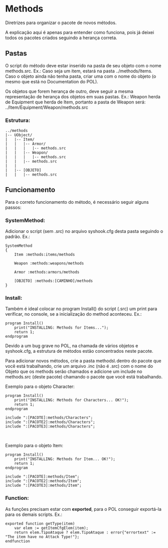 # Methods

Diretrizes para organizar o pacote de novos métodos.

A explicação aqui é apenas para entender como funciona, pois já deixei todos os pacotes criados seguindo a herança correta.

## Pastas
O script do método deve estar inserido na pasta de seu objeto com o nome methods.src. Ex.: Caso seja um item, estará na pasta ../methods/Items. Caso o objeto ainda não tenha pasta, criar uma com o nome do objeto (o mesmo que está no Documentation do POL).

Os objetos que forem herança de outro, deve seguir a mesma representação de herança dos objetos em suas pastas. Ex.: Weapon herda de Equipment que herda de Item, portanto a pasta de Weapon será: ../Item/Equipment/Weapon/methods.src

### Estrutura:
```
../methods
|-- UObject/
|	|-- Item/
|	|	|-- Armor/
|	|	|   |-- methods.src
|	|	|-- Weapon/
|	|	|	|-- methods.src
|	|	|-- methods.src
|	|
|	|-- [OBJETO]
|	|	|-- methods.src
```

## Funcionamento
Para o correto funcionamento do método, é necessário seguir alguns passos: 

### SystemMethod:

Adicionar o script (sem .src) no arquivo syshook.cfg desta pasta seguindo o padrão. Ex.:

```
SystemMethod
{
	Item :methods:items/methods

	Weapon :methods:weapons/methods

	Armor :methods:armors/methods

	[OBJETO] :methods:[CAMINHO]/methods
}
```

### Install:
Também é ideal colocar no program Install() do script (.src) um print para verificar, no console, se a inicialização do method aconteceu. Ex.:
```
program Install()
	print("INSTALLING: Methods for Items...");
	return 1;
endprogram
```

Devido a um bug grave no POL, na chamada de vários objetos e syshook.cfg, a estrutura de métodos estão concentrados neste pacote.

Para adicionar novos métodos, crie a pasta methods\ dentro do pacote que você está trabalhando, crie um arquivo .inc (não é .src) com o nome do Objeto que os methods serão chamados e adicione um include no methods.src (deste pacote) chamando o pacote que você está trabalhando.

Exemplo para o objeto Character:
```
program Install()
	print("INSTALLING: Methods for Characters... OK!");
	return 1;
endprogram

include ":[PACOTE]:methods/Characters";
include ":[PACOTE2]:methods/Characters";
include ":[PACOTE3]:methods/Characters";
```
<br>

Exemplo para o objeto Item:
```
program Install()
	print("INSTALLING: Methods for Item... OK!");
	return 1;
endprogram

include ":[PACOTE]:methods/Item";
include ":[PACOTE2]:methods/Item";
include ":[PACOTE3]:methods/Item";
```

### Function:

As funções precisam estar com **exported**, para o POL conseguir exportá-la para os demais scripts. Ex.:
```
exported function getType(item)
	var elem := getItemCfgElem(item);
	return elem.TipoAtaque ? elem.TipoAtaque : error{"errortext" := "The item have no Attack Type!"};
endfunction
```
